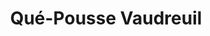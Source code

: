 ---
title: "Qué-Pousse Vaudreuil"
url: /vaudreuil-dorion/que-pousse-vaudreuil/
shop: Garten-Center
---